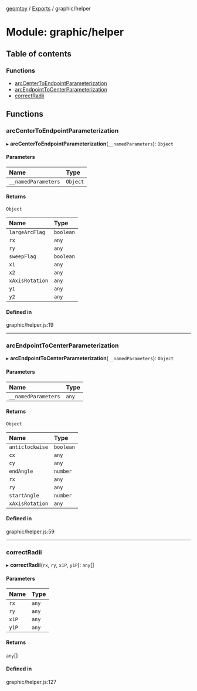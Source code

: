 [geomtoy](../README.md) / [Exports](../modules.md) / graphic/helper

# Module: graphic/helper

## Table of contents

### Functions

- [arcCenterToEndpointParameterization](graphic_helper.md#arccentertoendpointparameterization)
- [arcEndpointToCenterParameterization](graphic_helper.md#arcendpointtocenterparameterization)
- [correctRadii](graphic_helper.md#correctradii)

## Functions

### arcCenterToEndpointParameterization

▸ **arcCenterToEndpointParameterization**(`__namedParameters`): `Object`

#### Parameters

| Name | Type |
| :------ | :------ |
| `__namedParameters` | `Object` |

#### Returns

`Object`

| Name | Type |
| :------ | :------ |
| `largeArcFlag` | `boolean` |
| `rx` | `any` |
| `ry` | `any` |
| `sweepFlag` | `boolean` |
| `x1` | `any` |
| `x2` | `any` |
| `xAxisRotation` | `any` |
| `y1` | `any` |
| `y2` | `any` |

#### Defined in

graphic/helper.js:19

___

### arcEndpointToCenterParameterization

▸ **arcEndpointToCenterParameterization**(`__namedParameters`): `Object`

#### Parameters

| Name | Type |
| :------ | :------ |
| `__namedParameters` | `any` |

#### Returns

`Object`

| Name | Type |
| :------ | :------ |
| `anticlockwise` | `boolean` |
| `cx` | `any` |
| `cy` | `any` |
| `endAngle` | `number` |
| `rx` | `any` |
| `ry` | `any` |
| `startAngle` | `number` |
| `xAxisRotation` | `any` |

#### Defined in

graphic/helper.js:59

___

### correctRadii

▸ **correctRadii**(`rx`, `ry`, `x1P`, `y1P`): `any`[]

#### Parameters

| Name | Type |
| :------ | :------ |
| `rx` | `any` |
| `ry` | `any` |
| `x1P` | `any` |
| `y1P` | `any` |

#### Returns

`any`[]

#### Defined in

graphic/helper.js:127

